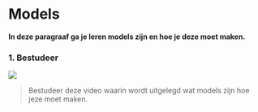 # Models

**In deze paragraaf ga je leren models zijn en hoe je deze moet maken.**

### 1. Bestudeer
[![](scherm.png)]()
> Bestudeer deze video waarin wordt uitgelegd wat models zijn hoe jeze moet maken.